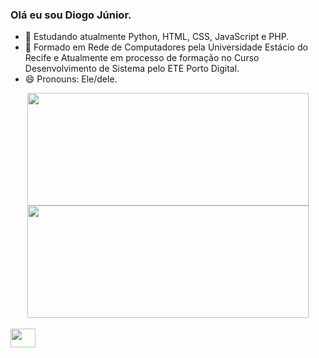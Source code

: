 ### Olá eu sou Diogo Júnior.
- 🌱 Estudando atualmente Python, HTML, CSS, JavaScript e PHP.
- 💬 Formado em Rede de Computadores pela Universidade Estácio do Recife e Atualmente em processo de formação no Curso Desenvolvimento de Sistema pelo ETE Porto Digital.
- 😄 Pronouns: Ele/dele.

<div align="center">
  <a href="https://github.com/Diofbjr">
  <img height="180em" width="450" src="https://github-readme-stats.vercel.app/api?username=diofbjr&show_icons=true&theme=dracula&include_all_commits=true&count_private=true"/>
  <img height="180em" width="450" src="https://github-readme-stats.vercel.app/api/top-langs/?username=Diofbjr&layout=compact&lang_count=16&theme=dracula">
</div>
<div style="display: inline_block"><br>
  <img align="center" alt"Dio html5" height="30" width="40" src="https://cdn.jsdelivr.net/gh/devicons/devicon/icons/html5/html5-original-wordmark.svg">
</div>
